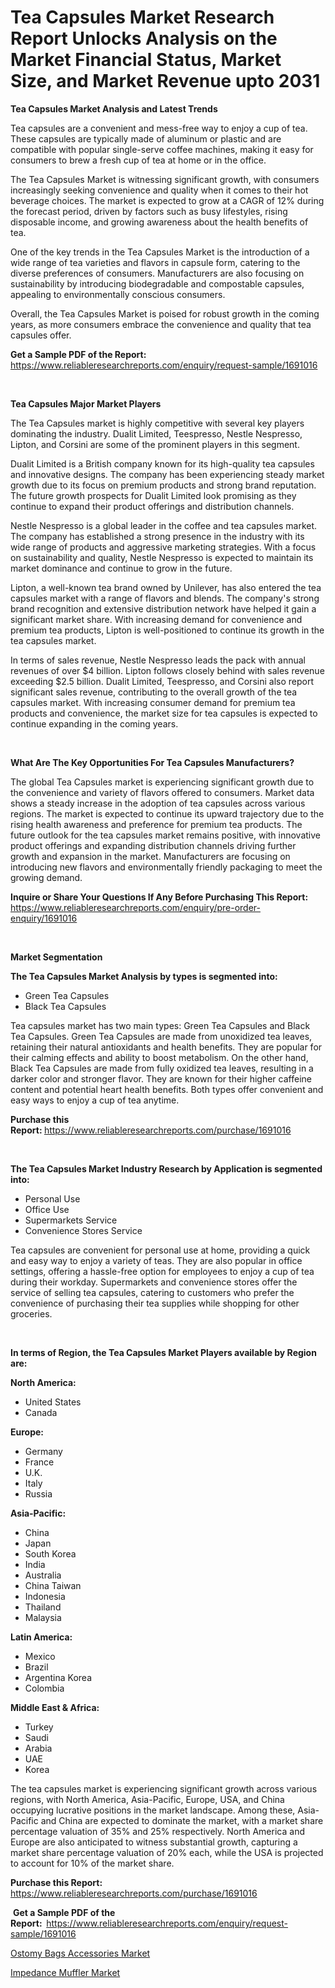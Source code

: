 <p><h1>Tea Capsules Market Research Report Unlocks Analysis on the Market Financial Status, Market Size, and Market Revenue upto 2031</h1></p><p><strong>Tea Capsules Market Analysis and Latest Trends</strong></p>
<p><p>Tea capsules are a convenient and mess-free way to enjoy a cup of tea. These capsules are typically made of aluminum or plastic and are compatible with popular single-serve coffee machines, making it easy for consumers to brew a fresh cup of tea at home or in the office.</p><p>The Tea Capsules Market is witnessing significant growth, with consumers increasingly seeking convenience and quality when it comes to their hot beverage choices. The market is expected to grow at a CAGR of 12% during the forecast period, driven by factors such as busy lifestyles, rising disposable income, and growing awareness about the health benefits of tea.</p><p>One of the key trends in the Tea Capsules Market is the introduction of a wide range of tea varieties and flavors in capsule form, catering to the diverse preferences of consumers. Manufacturers are also focusing on sustainability by introducing biodegradable and compostable capsules, appealing to environmentally conscious consumers.</p><p>Overall, the Tea Capsules Market is poised for robust growth in the coming years, as more consumers embrace the convenience and quality that tea capsules offer.</p></p>
<p><strong>Get a Sample PDF of the Report:&nbsp;</strong> <a href="https://www.reliableresearchreports.com/enquiry/request-sample/1691016">https://www.reliableresearchreports.com/enquiry/request-sample/1691016</a></p>
<p>&nbsp;</p>
<p><strong>Tea Capsules Major Market Players</strong></p>
<p><p>The Tea Capsules market is highly competitive with several key players dominating the industry. Dualit Limited, Teespresso, Nestle Nespresso, Lipton, and Corsini are some of the prominent players in this segment.</p><p>Dualit Limited is a British company known for its high-quality tea capsules and innovative designs. The company has been experiencing steady market growth due to its focus on premium products and strong brand reputation. The future growth prospects for Dualit Limited look promising as they continue to expand their product offerings and distribution channels.</p><p>Nestle Nespresso is a global leader in the coffee and tea capsules market. The company has established a strong presence in the industry with its wide range of products and aggressive marketing strategies. With a focus on sustainability and quality, Nestle Nespresso is expected to maintain its market dominance and continue to grow in the future.</p><p>Lipton, a well-known tea brand owned by Unilever, has also entered the tea capsules market with a range of flavors and blends. The company's strong brand recognition and extensive distribution network have helped it gain a significant market share. With increasing demand for convenience and premium tea products, Lipton is well-positioned to continue its growth in the tea capsules market.</p><p>In terms of sales revenue, Nestle Nespresso leads the pack with annual revenues of over $4 billion. Lipton follows closely behind with sales revenue exceeding $2.5 billion. Dualit Limited, Teespresso, and Corsini also report significant sales revenue, contributing to the overall growth of the tea capsules market. With increasing consumer demand for premium tea products and convenience, the market size for tea capsules is expected to continue expanding in the coming years.</p></p>
<p>&nbsp;</p>
<p><strong>What Are The Key Opportunities For Tea Capsules Manufacturers?</strong></p>
<p><p>The global Tea Capsules market is experiencing significant growth due to the convenience and variety of flavors offered to consumers. Market data shows a steady increase in the adoption of tea capsules across various regions. The market is expected to continue its upward trajectory due to the rising health awareness and preference for premium tea products. The future outlook for the tea capsules market remains positive, with innovative product offerings and expanding distribution channels driving further growth and expansion in the market. Manufacturers are focusing on introducing new flavors and environmentally friendly packaging to meet the growing demand.</p></p>
<p><strong>Inquire or Share Your Questions If Any Before Purchasing This Report:</strong> <a href="https://www.reliableresearchreports.com/enquiry/pre-order-enquiry/1691016">https://www.reliableresearchreports.com/enquiry/pre-order-enquiry/1691016</a></p>
<p>&nbsp;</p>
<p><strong>Market Segmentation</strong></p>
<p><strong>The Tea Capsules Market Analysis by types is segmented into:</strong></p>
<p><ul><li>Green Tea Capsules</li><li>Black Tea Capsules</li></ul></p>
<p><p>Tea capsules market has two main types: Green Tea Capsules and Black Tea Capsules. Green Tea Capsules are made from unoxidized tea leaves, retaining their natural antioxidants and health benefits. They are popular for their calming effects and ability to boost metabolism. On the other hand, Black Tea Capsules are made from fully oxidized tea leaves, resulting in a darker color and stronger flavor. They are known for their higher caffeine content and potential heart health benefits. Both types offer convenient and easy ways to enjoy a cup of tea anytime.</p></p>
<p><strong>Purchase this Report:&nbsp;</strong><a href="https://www.reliableresearchreports.com/purchase/1691016">https://www.reliableresearchreports.com/purchase/1691016</a></p>
<p>&nbsp;</p>
<p><strong>The Tea Capsules Market Industry Research by Application is segmented into:</strong></p>
<p><ul><li>Personal Use</li><li>Office Use</li><li>Supermarkets Service</li><li>Convenience Stores Service</li></ul></p>
<p><p>Tea capsules are convenient for personal use at home, providing a quick and easy way to enjoy a variety of teas. They are also popular in office settings, offering a hassle-free option for employees to enjoy a cup of tea during their workday. Supermarkets and convenience stores offer the service of selling tea capsules, catering to customers who prefer the convenience of purchasing their tea supplies while shopping for other groceries.</p></p>
<p>&nbsp;</p>
<p><strong>In terms of Region, the Tea Capsules Market Players available by Region are:</strong></p>
<p>
    <p> <strong> North America: </strong>
        <ul>
            <li>United States</li>
            <li>Canada</li>
        </ul>
        </p> 
    <p> <strong> Europe: </strong>
        <ul>
            <li>Germany</li>
            <li>France</li>
            <li>U.K.</li>
            <li>Italy</li>
            <li>Russia</li>
        </ul>
        </p> 
    <p> <strong> Asia-Pacific: </strong>
        <ul>
            <li>China</li>
            <li>Japan</li>
            <li>South Korea</li>
            <li>India</li>
            <li>Australia</li>
            <li>China Taiwan</li>
            <li>Indonesia</li>
            <li>Thailand</li>
            <li>Malaysia</li>
        </ul>
        </p> 
    <p> <strong> Latin America: </strong>
        <ul>
            <li>Mexico</li>
            <li>Brazil</li>
            <li>Argentina Korea</li>
            <li>Colombia</li>
        </ul>
        </p> 
    <p> <strong> Middle East & Africa: </strong>
        <ul>
            <li>Turkey</li>
            <li>Saudi</li>
            <li>Arabia</li>
            <li>UAE</li>
            <li>Korea</li>
        </ul>
    </p>
    </p>
<p><p>The tea capsules market is experiencing significant growth across various regions, with North America, Asia-Pacific, Europe, USA, and China occupying lucrative positions in the market landscape. Among these, Asia-Pacific and China are expected to dominate the market, with a market share percentage valuation of 35% and 25% respectively. North America and Europe are also anticipated to witness substantial growth, capturing a market share percentage valuation of 20% each, while the USA is projected to account for 10% of the market share.</p></p>
<p><strong>Purchase this Report: </strong><a href="https://www.reliableresearchreports.com/purchase/1691016">https://www.reliableresearchreports.com/purchase/1691016</a></p>
<p>&nbsp;<strong>Get a Sample PDF of the Report:&nbsp;&nbsp;</strong><a href="https://www.reliableresearchreports.com/enquiry/request-sample/1691016">https://www.reliableresearchreports.com/enquiry/request-sample/1691016</a></p>
<p><strong></strong></p>
<p><p><a href="https://issuu.com/reportprime-2/docs/ostomy-bags-accessories-market-size-2030.pptx">Ostomy Bags Accessories Market</a></p><p><a href="https://issuu.com/reportprime-2/docs/impedance-muffler-market-size-2030.pptx">Impedance Muffler Market</a></p></p>